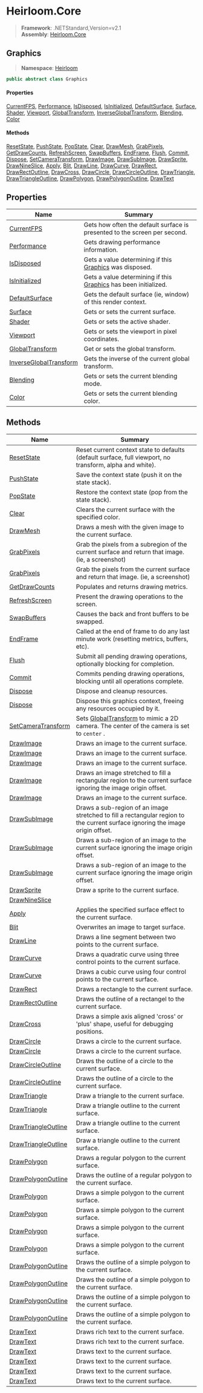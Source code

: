 # Heirloom.Core

> **Framework**: .NETStandard,Version=v2.1  
> **Assembly**: [Heirloom.Core][0]  

## Graphics

> **Namespace**: [Heirloom][0]  

```cs
public abstract class Graphics
```

#### Properties

[CurrentFPS][1], [Performance][2], [IsDisposed][3], [IsInitialized][4], [DefaultSurface][5], [Surface][6], [Shader][7], [Viewport][8], [GlobalTransform][9], [InverseGlobalTransform][10], [Blending][11], [Color][12]

#### Methods

[ResetState][13], [PushState][14], [PopState][15], [Clear][16], [DrawMesh][17], [GrabPixels][18], [GetDrawCounts][19], [RefreshScreen][20], [SwapBuffers][21], [EndFrame][22], [Flush][23], [Commit][24], [Dispose][25], [SetCameraTransform][26], [DrawImage][27], [DrawSubImage][28], [DrawSprite][29], [DrawNineSlice][30], [Apply][31], [Blit][32], [DrawLine][33], [DrawCurve][34], [DrawRect][35], [DrawRectOutline][36], [DrawCross][37], [DrawCircle][38], [DrawCircleOutline][39], [DrawTriangle][40], [DrawTriangleOutline][41], [DrawPolygon][42], [DrawPolygonOutline][43], [DrawText][44]

## Properties

| Name                         | Summary                                                                   |
|------------------------------|---------------------------------------------------------------------------|
| [CurrentFPS][1]              | Gets how often the default surface is presented to the screen per second. |
| [Performance][2]             | Gets drawing performance information.                                     |
| [IsDisposed][3]              | Gets a value determining if this [Graphics][45] was disposed.             |
| [IsInitialized][4]           | Gets a value determining if this [Graphics][45] has been initialized.     |
| [DefaultSurface][5]          | Gets the default surface (ie, window) of this render context.             |
| [Surface][6]                 | Gets or sets the current surface.                                         |
| [Shader][7]                  | Gets or sets the active shader.                                           |
| [Viewport][8]                | Gets or sets the viewport in pixel coordinates.                           |
| [GlobalTransform][9]         | Get or sets the global transform.                                         |
| [InverseGlobalTransform][10] | Gets the inverse of the current global transform.                         |
| [Blending][11]               | Gets or sets the current blending mode.                                   |
| [Color][12]                  | Gets or sets the current blending color.                                  |

## Methods

| Name                      | Summary                                                                                                                        |
|---------------------------|--------------------------------------------------------------------------------------------------------------------------------|
| [ResetState][13]          | Reset current context state to defaults (default surface, full viewport, no transform, alpha and white).                       |
| [PushState][14]           | Save the context state (push it on the state stack).                                                                           |
| [PopState][15]            | Restore the context state (pop from the state stack).                                                                          |
| [Clear][16]               | Clears the current surface with the specified color.                                                                           |
| [DrawMesh][17]            | Draws a mesh with the given image to the current surface.                                                                      |
| [GrabPixels][18]          | Grab the pixels from a subregion of the current surface and return that image. (ie, a screenshot)                              |
| [GrabPixels][18]          | Grab the pixels from the current surface and return that image. (ie, a screenshot)                                             |
| [GetDrawCounts][19]       | Populates and returns drawing metrics.                                                                                         |
| [RefreshScreen][20]       | Present the drawing operations to the screen.                                                                                  |
| [SwapBuffers][21]         | Causes the back and front buffers to be swapped.                                                                               |
| [EndFrame][22]            | Called at the end of frame to do any last minute work (resetting metrics, buffers, etc).                                       |
| [Flush][23]               | Submit all pending drawing operations, optionally blocking for completion.                                                     |
| [Commit][24]              | Commits pending drawing operations, blocking until all operations complete.                                                    |
| [Dispose][25]             | Dispose and cleanup resources.                                                                                                 |
| [Dispose][25]             | Dispose this graphics context, freeing any resources occupied by it.                                                           |
| [SetCameraTransform][26]  | Sets [GlobalTransform][9] to mimic a 2D camera. The center of the camera is set to `center` .                                  |
| [DrawImage][27]           | Draws an image to the current surface.                                                                                         |
| [DrawImage][27]           | Draws an image to the current surface.                                                                                         |
| [DrawImage][27]           | Draws an image to the current surface.                                                                                         |
| [DrawImage][27]           | Draws an image stretched to fill a rectangular region to the current surface ignoring the image origin offset.                 |
| [DrawImage][27]           | Draws an image to the current surface.                                                                                         |
| [DrawSubImage][28]        | Draws a sub-region of an image stretched to fill a rectangular region to the current surface ignoring the image origin offset. |
| [DrawSubImage][28]        | Draws a sub-region of an image to the current surface ignoring the image origin offset.                                        |
| [DrawSubImage][28]        | Draws a sub-region of an image to the current surface ignoring the image origin offset.                                        |
| [DrawSprite][29]          | Draw a sprite to the current surface.                                                                                          |
| [DrawNineSlice][30]       |                                                                                                                                |
| [Apply][31]               | Applies the specified surface effect to the current surface.                                                                   |
| [Blit][32]                | Overwrites an image to target surface.                                                                                         |
| [DrawLine][33]            | Draws a line segment between two points to the current surface.                                                                |
| [DrawCurve][34]           | Draws a quadratic curve using three control points to the current surface.                                                     |
| [DrawCurve][34]           | Draws a cubic curve using four control points to the current surface.                                                          |
| [DrawRect][35]            | Draws a rectangle to the current surface.                                                                                      |
| [DrawRectOutline][36]     | Draws the outline of a rectangel to the current surface.                                                                       |
| [DrawCross][37]           | Draws a simple axis aligned 'cross' or 'plus' shape, useful for debugging positions.                                           |
| [DrawCircle][38]          | Draws a circle to the current surface.                                                                                         |
| [DrawCircle][38]          | Draws a circle to the current surface.                                                                                         |
| [DrawCircleOutline][39]   | Draws the outline of a circle to the current surface.                                                                          |
| [DrawCircleOutline][39]   | Draws the outline of a circle to the current surface.                                                                          |
| [DrawTriangle][40]        | Draw a triangle to the current surface.                                                                                        |
| [DrawTriangle][40]        | Draw a triangle outline to the current surface.                                                                                |
| [DrawTriangleOutline][41] | Draw a triangle outline to the current surface.                                                                                |
| [DrawTriangleOutline][41] | Draw a triangle outline to the current surface.                                                                                |
| [DrawPolygon][42]         | Draws a regular polygon to the current surface.                                                                                |
| [DrawPolygonOutline][43]  | Draws the outline of a regular polygon to the current surface.                                                                 |
| [DrawPolygon][42]         | Draws a simple polygon to the current surface.                                                                                 |
| [DrawPolygon][42]         | Draws a simple polygon to the current surface.                                                                                 |
| [DrawPolygon][42]         | Draws a simple polygon to the current surface.                                                                                 |
| [DrawPolygon][42]         | Draws a simple polygon to the current surface.                                                                                 |
| [DrawPolygonOutline][43]  | Draws the outline of a simple polygon to the current surface.                                                                  |
| [DrawPolygonOutline][43]  | Draws the outline of a simple polygon to the current surface.                                                                  |
| [DrawPolygonOutline][43]  | Draws the outline of a simple polygon to the current surface.                                                                  |
| [DrawPolygonOutline][43]  | Draws the outline of a simple polygon to the current surface.                                                                  |
| [DrawText][44]            | Draws rich text to the current surface.                                                                                        |
| [DrawText][44]            | Draws rich text to the current surface.                                                                                        |
| [DrawText][44]            | Draws text to the current surface.                                                                                             |
| [DrawText][44]            | Draws text to the current surface.                                                                                             |
| [DrawText][44]            | Draws text to the current surface.                                                                                             |
| [DrawText][44]            | Draws text to the current surface.                                                                                             |

[0]: ../../Heirloom.Core.md
[1]: Graphics/CurrentFPS.md
[2]: Graphics/Performance.md
[3]: Graphics/IsDisposed.md
[4]: Graphics/IsInitialized.md
[5]: Graphics/DefaultSurface.md
[6]: Graphics/Surface.md
[7]: Graphics/Shader.md
[8]: Graphics/Viewport.md
[9]: Graphics/GlobalTransform.md
[10]: Graphics/InverseGlobalTransform.md
[11]: Graphics/Blending.md
[12]: Graphics/Color.md
[13]: Graphics/ResetState.md
[14]: Graphics/PushState.md
[15]: Graphics/PopState.md
[16]: Graphics/Clear.md
[17]: Graphics/DrawMesh.md
[18]: Graphics/GrabPixels.md
[19]: Graphics/GetDrawCounts.md
[20]: Graphics/RefreshScreen.md
[21]: Graphics/SwapBuffers.md
[22]: Graphics/EndFrame.md
[23]: Graphics/Flush.md
[24]: Graphics/Commit.md
[25]: Graphics/Dispose.md
[26]: Graphics/SetCameraTransform.md
[27]: Graphics/DrawImage.md
[28]: Graphics/DrawSubImage.md
[29]: Graphics/DrawSprite.md
[30]: Graphics/DrawNineSlice.md
[31]: Graphics/Apply.md
[32]: Graphics/Blit.md
[33]: Graphics/DrawLine.md
[34]: Graphics/DrawCurve.md
[35]: Graphics/DrawRect.md
[36]: Graphics/DrawRectOutline.md
[37]: Graphics/DrawCross.md
[38]: Graphics/DrawCircle.md
[39]: Graphics/DrawCircleOutline.md
[40]: Graphics/DrawTriangle.md
[41]: Graphics/DrawTriangleOutline.md
[42]: Graphics/DrawPolygon.md
[43]: Graphics/DrawPolygonOutline.md
[44]: Graphics/DrawText.md
[45]: Graphics.md
